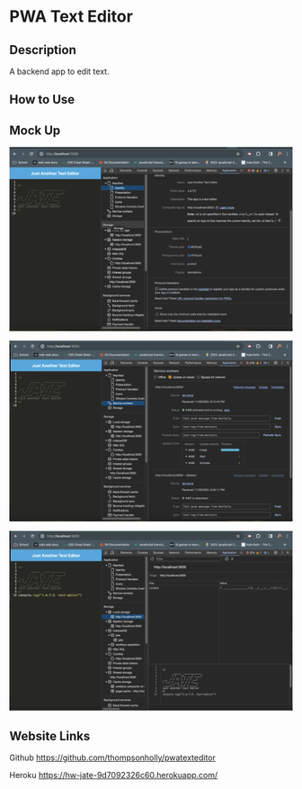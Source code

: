 # PWA Text Editor

## Description

A backend app to edit text. 

## How to Use

## Mock Up

![Demo the manifest file in the browser](./images/jate.png)

![Demo with a registered service worker in the browser](./images/srw.png)

![Demo with a IndexedDB storage named 'jate' in the browser](./images/jatestorage.png)

## Website Links

Github https://github.com/thompsonholly/pwatexteditor

Heroku https://hw-jate-9d7092326c60.herokuapp.com/

